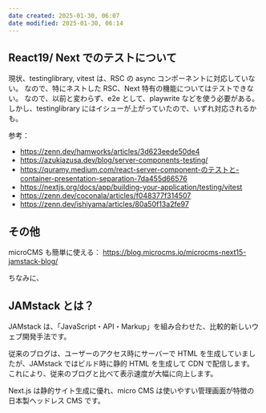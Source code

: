```yaml
---
date created: 2025-01-30, 06:07
date modified: 2025-01-30, 06:14
---
```


## React19/ Next でのテストについて

現状、testinglibrary, vitest は、RSC の async コンポーネントに対応していない。
なので、特にネストした RSC、Next 特有の機能についてはテストできない。
なので、以前と変わらず、e2e として、playwrite などを使う必要がある。
しかし、testinglibrary にはイシューが上がっていたので、いずれ対応されるかも。

参考：

- https://zenn.dev/hamworks/articles/3d623eede50de4
- https://azukiazusa.dev/blog/server-components-testing/
- https://quramy.medium.com/react-server-component-のテストと-container-presentation-separation-7da455d66576
- https://nextjs.org/docs/app/building-your-application/testing/vitest
- https://zenn.dev/coconala/articles/f048377f314507
- https://zenn.dev/ishiyama/articles/80a50f13a2fe97

## その他

microCMS も簡単に使える：
https://blog.microcms.io/microcms-next15-jamstack-blog/

ちなみに、

## JAMstack とは？

JAMstack は、「JavaScript・API・Markup」を組み合わせた、比較的新しいウェブ開発手法です。

従来のブログは、ユーザーのアクセス時にサーバーで HTML を生成していましたが、JAMstack ではビルド時に静的 HTML を生成して CDN で配信します。これにより、従来のブログと比べて表示速度が大幅に向上します。

Next.js は静的サイト生成に優れ、micro CMS は使いやすい管理画面が特徴の日本製ヘッドレス CMS です。

